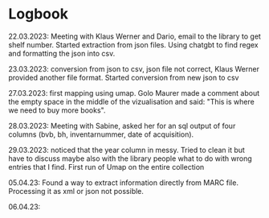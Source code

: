 # Logbook

22.03.2023: Meeting with Klaus Werner and Dario, email to the library to get shelf number. Started extraction from json files. Using chatgbt to find regex and formatting the json into csv. 
 
23.03.2023: conversion from json to csv, json file not correct, Klaus Werner provided another file format. Started conversion from new json to csv

27.03.2023: first mapping using umap. Golo Maurer made a comment about the empty space in the middle of the vizualisation and said: "This is where we need to buy more books".

28.03.2023: Meeting with Sabine, asked her for an sql output of four columns (bvb, bh, inventarnummer, date of acquisition). 

29.03.2023: noticed that the year column in messy. Tried to clean it but have to discuss maybe also with the library people what to do with wrong entries that I find. First run of Umap on the entire collection

05.04.23: Found a way to extract information directly from MARC file. Processing it as xml or json not possible. 

06.04.23: 

